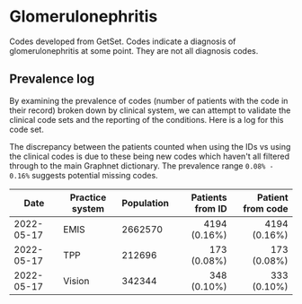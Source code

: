 # Glomerulonephritis
 
Codes developed from GetSet. Codes indicate a diagnosis of glomerulonephritis at some point. They are not all diagnosis codes.

## Prevalence log

By examining the prevalence of codes (number of patients with the code in their record) broken down by clinical system, we can attempt to validate the clinical code sets and the reporting of the conditions. Here is a log for this code set.

The discrepancy between the patients counted when using the IDs vs using the clinical codes is due to these being new codes which haven't all filtered through to the main Graphnet dictionary. The prevalence range `0.08% - 0.16%` suggests potential missing codes.

| Date       | Practice system | Population | Patients from ID | Patient from code |
| ---------- | --------------- | ---------- | ---------------: | ----------------: |
| 2022-05-17 | EMIS            | 2662570    |    4194 (0.16%)  |     4194 (0.16%)  |
| 2022-05-17 | TPP             | 212696     |     173 (0.08%)  |      173 (0.08%)  |
| 2022-05-17 | Vision          | 342344     |     348 (0.10%)  |      333 (0.10%)  |
